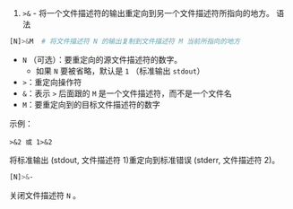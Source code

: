 1. `>&` - 将一个文件描述符的输出重定向到另一个文件描述符所指向的地方。
语法
```BASH
[N]>&M  # 将文件描述符 N 的输出复制到文件描述符 M 当前所指向的地方
```
- `N` （可选）：要重定向的源文件描述符的数字。
	- 如果 `N` 要被省略，默认是 `1` （标准输出 `stdout`）
- `>`：重定向操作符
- `&`：表示 `>` 后面跟的 `M` 是一个文件描述符，而不是一个文件名
- `M`：要重定向到的目标文件描述符的数字

示例：
```
>&2 或 1>&2
```
将标准输出 (stdout, 文件描述符 1)重定向到标准错误 (stderr, 文件描述符 2)。

```bash
[N]>&-
```
关闭文件描述符 `N` 。